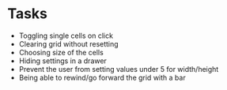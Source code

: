 # Tasks
* Toggling single cells on click
* Clearing grid without resetting
* Choosing size of the cells
* Hiding settings in a drawer
* Prevent the user from setting values under 5 for width/height
* Being able to rewind/go forward the grid with a bar
